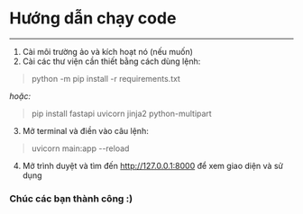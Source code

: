 # Hướng dẫn chạy code

***

1. Cài môi trường ảo và kích hoạt nó (nếu muốn)
2. Cài các thư viện cần thiết bằng cách dùng lệnh:

> python -m pip install -r requirements.txt 

*hoặc:*

> pip install fastapi uvicorn jinja2 python-multipart

3. Mở terminal và điền vào câu lệnh:

> uvicorn main:app --reload

4. Mở trình duyệt và tìm đến http://127.0.0.1:8000 để xem giao diện và sử dụng

### Chúc các bạn thành công :)